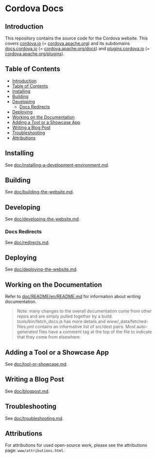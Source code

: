 # Cordova Docs

## Introduction

This repository contains the source code for the Cordova website. This covers [cordova.io](http://cordova.io) (= [cordova.apache.org](http://cordova.apache.org/)) and its subdomains [docs.cordova.io](http://docs.cordova.io) (= [cordova.apache.org/docs](http://cordova.apache.org/docs)) and [plugins.cordova.io](http://plugins.cordova.io) (= [cordova.apache.org/plugins](http://cordova.apache.org/plugins)).

## Table of Contents

  * [Introduction](#introduction)
  * [Table of Contents](#table-of-contents)
  * [Installing](#installing)
  * [Building](#building)
  * [Developing](#developing)
    + [Docs Redirects](#docs-redirects)
  * [Deploying](#deploying)
  * [Working on the Documentation](#working-on-the-documentation)
  * [Adding a Tool or a Showcase App](#adding-a-tool-or-a-showcase-app)
  * [Writing a Blog Post](#writing-a-blog-post)
  * [Troubleshooting](#troubleshooting)
  * [Attributions](#attributions)

## Installing

See [doc/installing-a-development-environment.md](doc/installing-a-development-environment.md).

## Building

See [doc/building-the-website.md](doc/building-the-website.md).

## Developing

See [doc/developing-the-website.md](doc/developing-the-website.md).

### Docs Redirects

See [doc/redirects.md](doc/redirects.md).

## Deploying

See [doc/deploying-the-website.md](doc/deploying-the-website.md).

## Working on the Documentation

Refer to [doc/README/en/README.md](doc/README/en/README.md) for information about writing documentation.

> Note: many changes to the overall documentation come from other repos and are simply pulled together by a build.  tools/bin/fetch_docs.js has more details and www/_data/fetched-files.yml contains an informative list of src/dest pairs.  Most auto-generated files have a comment tag at the top of the file to indicate that they come from elsewhere.

## Adding a Tool or a Showcase App

See [doc/tool-or-showcase.md](doc/tool-or-showcase-app.md).

## Writing a Blog Post

See [doc/blogpost.md](doc/blogpost.md).

## Troubleshooting

See [doc/troubleshooting.md](doc/troubleshooting.md).

## Attributions

For attributions for used open-source work, please see the attributions page: `www/attributions.html`.